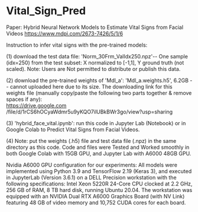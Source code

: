# Vital_Sign_Pred
Paper: Hybrid Neural Network Models to Estimate Vital Signs from Facial Videos
       https://www.mdpi.com/2673-7426/5/1/6

Instruction to infer vital signs with the pre-trained models:

(1) download the test data file: 'Norm_30Frm_ValIdx250.npz'-- One sample (idx=250) from the test subset: X normalized to [-1,1], Y ground truth (not scaled). Note: Users are Not permitted to distribute or publish this data.

(2) download the pre-trained weights of 'Mdl_a': 'Mdl_a.weights.h5', 6.2GB -- cannot uploaded here due to its size. The downloading link for this weights file (manually copy/paste the following two parts together & remove spaces if any):  
https://drive.google.com  
/file/d/1rCS6hOCyaWdmr5u9yKQO7ilUBkBWr3go/view?usp=sharing

(3) 'hybrid_face_vital.ipynb': run this code in Jupyter Lab (Notebook) or in Google Colab to Predict Vital Signs from Facial Videos.

(4) Note: put the weights (.h5) file and test data file (.npz) in the same directory as this code. Code and files were Tested and Worked smoothly in both Google Colab with 15GB GPU, and Jupyter Lab with A6000 48GB GPU.

Nvidia A6000 GPU configuration for our experiments: 
All models were implemented using Python 3.9 and TensorFlow 2.19 (Keras 3), and executed in JupyterLab (Version 3.6.1) on a DELL Precision workstation with the following specifications: Intel Xeon 5220R 24-Core CPU clocked at 2.2 GHz, 256 GB of RAM, 8 TB hard disk, running Ubuntu 20.04. The workstation was equipped with an NVIDIA Dual RTX A6000 Graphics Board (with NV Link) featuring 48 GB of video memory and 10,752 CUDA cores for each board. 
